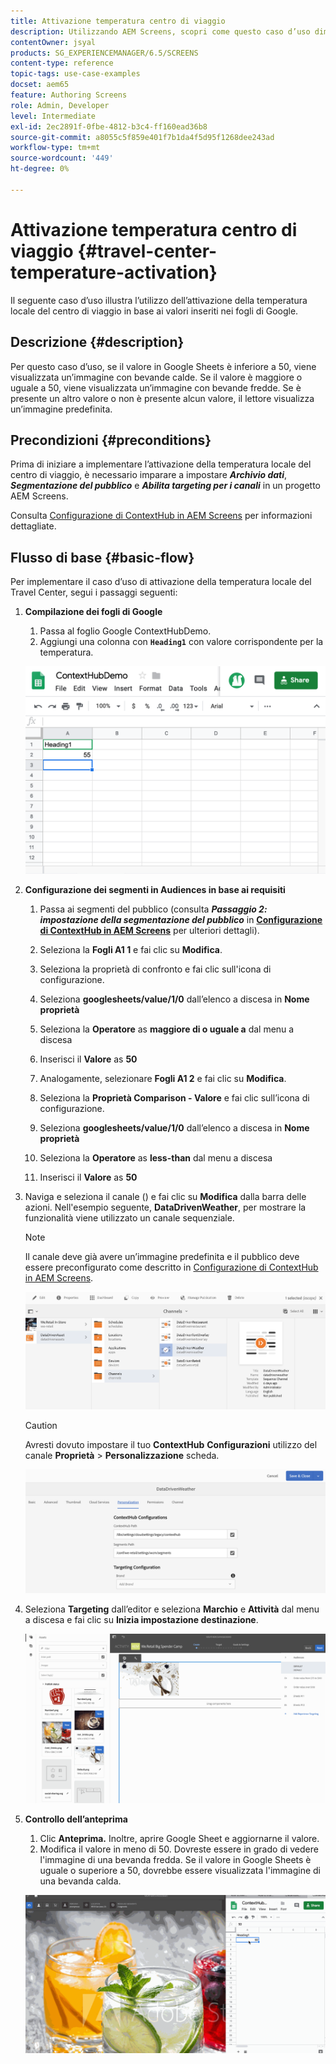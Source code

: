 ```yaml
---
title: Attivazione temperatura centro di viaggio
description: Utilizzando AEM Screens, scopri come questo caso d’uso dimostra l’utilizzo dell’attivazione della temperatura locale del centro di viaggio in base ai valori inseriti nei fogli Google.
contentOwner: jsyal
products: SG_EXPERIENCEMANAGER/6.5/SCREENS
content-type: reference
topic-tags: use-case-examples
docset: aem65
feature: Authoring Screens
role: Admin, Developer
level: Intermediate
exl-id: 2ec2891f-0fbe-4812-b3c4-ff160ead36b8
source-git-commit: a8055c5f859e401f7b1da4f5d95f1268dee243ad
workflow-type: tm+mt
source-wordcount: '449'
ht-degree: 0%

---
```


# Attivazione temperatura centro di viaggio {#travel-center-temperature-activation}

Il seguente caso d’uso illustra l’utilizzo dell’attivazione della temperatura locale del centro di viaggio in base ai valori inseriti nei fogli di Google.

## Descrizione {#description}

Per questo caso d’uso, se il valore in Google Sheets è inferiore a 50, viene visualizzata un’immagine con bevande calde. Se il valore è maggiore o uguale a 50, viene visualizzata un’immagine con bevande fredde. Se è presente un altro valore o non è presente alcun valore, il lettore visualizza un’immagine predefinita.

## Precondizioni {#preconditions}

Prima di iniziare a implementare l’attivazione della temperatura locale del centro di viaggio, è necessario imparare a impostare ***Archivio dati***, ***Segmentazione del pubblico*** e ***Abilita targeting per i canali*** in un progetto AEM Screens.

Consulta [Configurazione di ContextHub in AEM Screens](configuring-context-hub.md) per informazioni dettagliate.

## Flusso di base {#basic-flow}

Per implementare il caso d’uso di attivazione della temperatura locale del Travel Center, segui i passaggi seguenti:

1. **Compilazione dei fogli di Google**

   1. Passa al foglio Google ContextHubDemo.
   1. Aggiungi una colonna con **`Heading1`** con valore corrispondente per la temperatura.

   ![screen_shot_2019-05-08at112911am](assets/screen_shot_2019-05-08at112911am.png)

1. **Configurazione dei segmenti in Audiences in base ai requisiti**

   1. Passa ai segmenti del pubblico (consulta ***Passaggio 2: impostazione della segmentazione del pubblico*** in **[Configurazione di ContextHub in AEM Screens](configuring-context-hub.md)** per ulteriori dettagli).

   1. Seleziona la **Fogli A1 1** e fai clic su **Modifica**.

   1. Seleziona la proprietà di confronto e fai clic sull&#39;icona di configurazione.
   1. Seleziona **googlesheets/value/1/0** dall’elenco a discesa in **Nome proprietà**

   1. Seleziona la **Operatore** as **maggiore di o uguale a** dal menu a discesa

   1. Inserisci il **Valore** as **50**

   1. Analogamente, selezionare **Fogli A1 2** e fai clic su **Modifica**.

   1. Seleziona la **Proprietà Comparison - Valore** e fai clic sull’icona di configurazione.
   1. Seleziona **googlesheets/value/1/0** dall’elenco a discesa in **Nome proprietà**

   1. Seleziona la **Operatore** as **less-than** dal menu a discesa

   1. Inserisci il **Valore** as **50**

1. Naviga e seleziona il canale () e fai clic su **Modifica** dalla barra delle azioni. Nell&#39;esempio seguente, **DataDrivenWeather**, per mostrare la funzionalità viene utilizzato un canale sequenziale.

   >[!NOTE]
   >
   >Il canale deve già avere un’immagine predefinita e il pubblico deve essere preconfigurato come descritto in [Configurazione di ContextHub in AEM Screens](configuring-context-hub.md).

   ![screen_shot_2019-05-08at113022am](assets/screen_shot_2019-05-08at113022am.png)

   >[!CAUTION]
   >
   >Avresti dovuto impostare il tuo **ContextHub** **Configurazioni** utilizzo del canale **Proprietà** > **Personalizzazione** scheda.

   ![screen_shot_2019-05-08at114106am](assets/screen_shot_2019-05-08at114106am.png)

1. Seleziona **Targeting** dall’editor e seleziona **Marchio** e **Attività** dal menu a discesa e fai clic su **Inizia impostazione destinazione**.

   ![new_activity3](assets/new_activity3.gif)

1. **Controllo dell’anteprima**

   1. Clic **Anteprima.** Inoltre, aprire Google Sheet e aggiornarne il valore.
   1. Modifica il valore in meno di 50. Dovreste essere in grado di vedere l&#39;immagine di una bevanda fredda. Se il valore in Google Sheets è uguale o superiore a 50, dovrebbe essere visualizzata l&#39;immagine di una bevanda calda.

   ![risultato3](assets/result3.gif)

